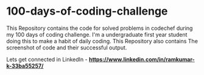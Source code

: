 # 100-days-of-coding-challenge

This Repository contains the code for solved problems in codechef during my 100 days of coding challenge. I'm a undergraduate first year student doing this to make a habit of daily coding. This Repository also contains The screenshot of code and their successful output. 


Lets get connected in LinkedIn - **https://www.linkedin.com/in/ramkumar-k-33ba55257/**

